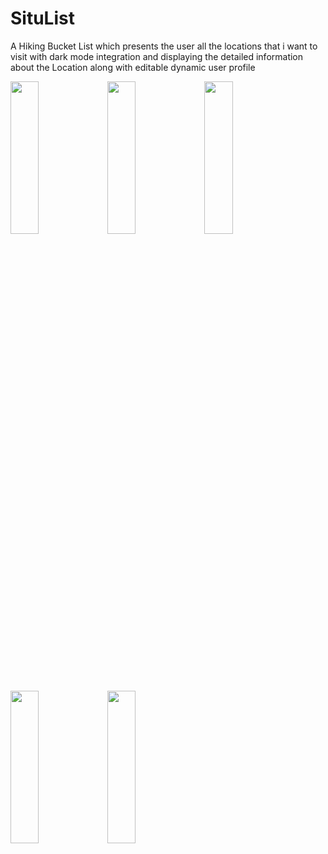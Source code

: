 # SituList
A Hiking Bucket List which presents the user all the locations that i want to visit with dark mode integration and displaying the detailed information about the Location along with editable dynamic user profile



<img src="https://user-images.githubusercontent.com/58638886/137747458-66a45130-5f84-4c1b-b48e-eb1392b64417.png" width="30%" height="25%">
<img src="https://user-images.githubusercontent.com/58638886/137747636-ec0d5d2f-4fe9-4e6f-a896-e7dc2c827a58.png" width="30%" height="25%">
<img src="https://user-images.githubusercontent.com/58638886/137747707-b1a07d72-ee90-4266-bfa9-cd73e01cc822.png" width="30%" height="25%">
<img src="https://user-images.githubusercontent.com/58638886/137747773-d412c5e3-d94d-4453-80a5-5442163d3b74.png" width="30%" height="25%">
<img src="https://user-images.githubusercontent.com/58638886/137747796-ccd86a22-5959-4fcc-87ef-01d9bcd5e416.png" width="30%" height="25%">


